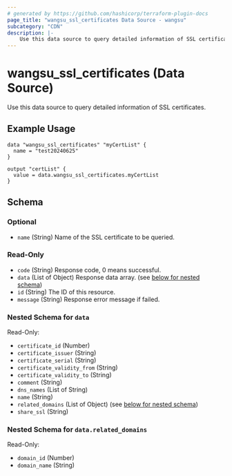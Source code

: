 ```yaml
---
# generated by https://github.com/hashicorp/terraform-plugin-docs
page_title: "wangsu_ssl_certificates Data Source - wangsu"
subcategory: "CDN"
description: |-
    Use this data source to query detailed information of SSL certificates.
---
```


# wangsu_ssl_certificates (Data Source)

Use this data source to query detailed information of SSL certificates.

## Example Usage

```hcl
data "wangsu_ssl_certificates" "myCertList" {
  name = "test20240625"
}

output "certList" {
  value = data.wangsu_ssl_certificates.myCertList
}
```

<!-- schema generated by tfplugindocs -->
## Schema

### Optional

- `name` (String) Name of the SSL certificate to be queried.

### Read-Only

- `code` (String) Response code, 0 means successful.
- `data` (List of Object) Response data array. (see [below for nested schema](#nestedatt--data))
- `id` (String) The ID of this resource.
- `message` (String) Response error message if failed.

<a id="nestedatt--data"></a>
### Nested Schema for `data`

Read-Only:

- `certificate_id` (Number)
- `certificate_issuer` (String)
- `certificate_serial` (String)
- `certificate_validity_from` (String)
- `certificate_validity_to` (String)
- `comment` (String)
- `dns_names` (List of String)
- `name` (String)
- `related_domains` (List of Object) (see [below for nested schema](#nestedobjatt--data--related_domains))
- `share_ssl` (String)

<a id="nestedobjatt--data--related_domains"></a>
### Nested Schema for `data.related_domains`

Read-Only:

- `domain_id` (Number)
- `domain_name` (String)

